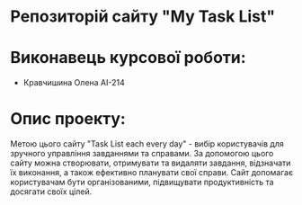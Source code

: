 # Репозиторій сайту "My Task List"
# Виконавець курсової роботи:
+ Кравчишина Олена АІ-214

# Опис проекту:
Метою цього сайту "Task List each every day" - вибір користувачів для зручного управління завданнями та справами. За допомогою цього сайту можна створювати, отримувати та видаляти завдання, відзначати їх виконання, а також ефективно планувати свої справи. Сайт допомагає користувачам бути організованими, підвищувати продуктивність та досягати своїх цілей.







